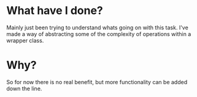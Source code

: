 # What have I done?

Mainly just been trying to understand whats going on with this task. I've made
a way of abstracting some of the complexity of operations within a wrapper
class.

# Why?

So for now there is no real benefit, but more functionality can be added down
the line.